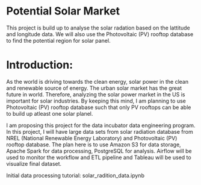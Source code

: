 # Potential Solar Market
This project is build up to analyse the solar radation based on the lattitude and longitude data. We will also use the Photovoltaic (PV) rooftop database to find the potential region for solar panel.

# Introduction: 
As the world is driving towards the clean energy, solar power in the clean and  renewable source of energy. The urban solar market has the great future in world.
Therefore, analyzing the solar power market in the US is important for solar industries. By keeping this mind, I am planning to use  Photovoltaic (PV) rooftop database such that only PV rooftops can be able to build up atleast one solar planel.


I am proposing this project for the data incubator data engineering program. In this project, I will have large data sets from solar radiation database from NREL (National Renewable Energy Laboratory) and Photovoltaic (PV) rooftop database. The plan here is to use Amazon S3 for data storage, Apache Spark for data processing, PostgreSQL for analysis.  Airflow will be used to monitor the workflow and ETL pipeline and Tableau will be used to visualize final dataset.


Initial data processing tutorial: solar_radition_data.ipynb

